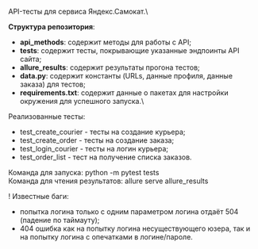 API-тесты для сервиса Яндекс.Самокат.\

**Структура репозитория**:
- **api_methods**: содержит методы для работы с API;
- **tests**: содержит тесты, покрывающие указанные эндпоинты API сайта;
- **allure_results**: содержит результаты прогона тестов;
- **data.py**: содержит константы (URLs, данные профиля, данные заказа) для тестов;
- **requirements.txt**: содержит данные о пакетах для настройки окружения для успешного запуска.\

Реализованные тесты:
- test_create_courier - тесты на создание курьера;
- test_create_order - тесты на создание заказа;
- test_login_courier - тесты на логин курьера;
- test_order_list - тест на получение списка заказов.

Команда для запуска: python -m pytest tests \
Команда для чтения результатов: allure serve allure_results

! Известные баги: 
- попытка логина только с одним параметром логина отдаёт 504 (падение по таймауту);
- 404 ошибка как на попытку логина несуществующего юзера, так и на попытку логина с опечатками в логине/пароле.


